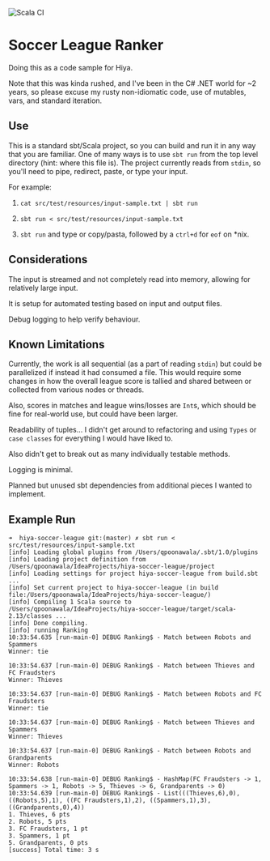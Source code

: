 ![Scala CI](https://github.com/qayshp/hiya-soccer-league/workflows/Scala%20CI/badge.svg?branch=master)

# Soccer League Ranker

Doing this as a code sample for Hiya.

Note that this was kinda rushed, and I've been in the C# .NET world for ~2 years, so please excuse my rusty
non-idiomatic code, use of mutables, vars, and standard iteration.

## Use

This is a standard sbt/Scala project, so you can build and run it in any way that you are familiar.
One of many ways is to use `sbt run` from the top level directory (hint: where this file is).
The project currently reads from `stdin`, so you'll need to pipe, redirect, paste, or type your input.

For example:
1. ```cat src/test/resources/input-sample.txt | sbt run```  

2. ```sbt run < src/test/resources/input-sample.txt```

2. ```sbt run``` and type or copy/pasta, followed by a `ctrl+d` for `eof` on *nix.

## Considerations

The input is streamed and not completely read into memory, allowing for relatively large input.

It is setup for automated testing based on input and output files.

Debug logging to help verify behaviour.

## Known Limitations

Currently, the work is all sequential (as a part of reading `stdin`) but could be parallelized if instead it had
consumed a file. This would require some changes in how the overall league score is tallied and shared between or
collected from various nodes or threads.

Also, scores in matches and league wins/losses are `Int`s, which should be fine for real-world use, but could have been
larger.

Readability of tuples... I didn't get around to refactoring and using `Types` or `case classes` for everything I
would have liked to.

Also didn't get to break out as many individually testable methods.

Logging is minimal.

Planned but unused sbt dependencies from additional pieces I wanted to implement.

## Example Run
```
➜  hiya-soccer-league git:(master) ✗ sbt run < src/test/resources/input-sample.txt 
[info] Loading global plugins from /Users/qpoonawala/.sbt/1.0/plugins
[info] Loading project definition from /Users/qpoonawala/IdeaProjects/hiya-soccer-league/project
[info] Loading settings for project hiya-soccer-league from build.sbt ...
[info] Set current project to hiya-soccer-league (in build file:/Users/qpoonawala/IdeaProjects/hiya-soccer-league/)
[info] Compiling 1 Scala source to /Users/qpoonawala/IdeaProjects/hiya-soccer-league/target/scala-2.13/classes ...
[info] Done compiling.
[info] running Ranking 
10:33:54.635 [run-main-0] DEBUG Ranking$ - Match between Robots and Spammers
Winner: tie

10:33:54.637 [run-main-0] DEBUG Ranking$ - Match between Thieves and FC Fraudsters
Winner: Thieves

10:33:54.637 [run-main-0] DEBUG Ranking$ - Match between Robots and FC Fraudsters
Winner: tie

10:33:54.637 [run-main-0] DEBUG Ranking$ - Match between Thieves and Spammers
Winner: Thieves

10:33:54.637 [run-main-0] DEBUG Ranking$ - Match between Robots and Grandparents
Winner: Robots

10:33:54.638 [run-main-0] DEBUG Ranking$ - HashMap(FC Fraudsters -> 1, Spammers -> 1, Robots -> 5, Thieves -> 6, Grandparents -> 0)
10:33:54.639 [run-main-0] DEBUG Ranking$ - List(((Thieves,6),0), ((Robots,5),1), ((FC Fraudsters,1),2), ((Spammers,1),3), ((Grandparents,0),4))
1. Thieves, 6 pts
2. Robots, 5 pts
3. FC Fraudsters, 1 pt
3. Spammers, 1 pt
5. Grandparents, 0 pts
[success] Total time: 3 s
```
